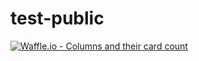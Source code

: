 # test-public

[![Waffle.io - Columns and their card count](https://badge.waffle.io/rs-works/test-public.svg?columns=all)](https://waffle.io/rs-works/test-public)
